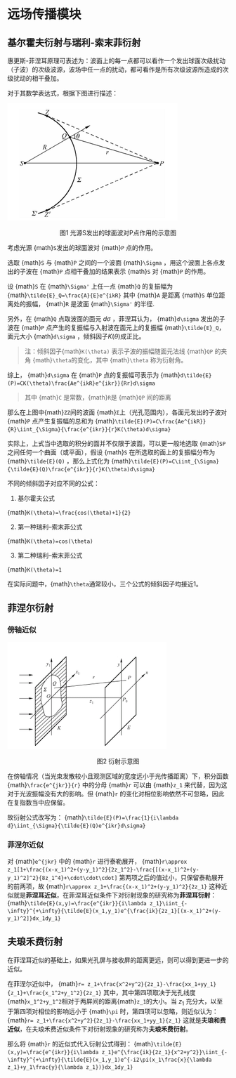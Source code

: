 # 远场传播模块

## 基尔霍夫衍射与瑞利-索末菲衍射

惠更斯-菲涅耳原理可表述为：波面上的每一点都可以看作一个发出球面次级扰动（子波）的次级波源，波场中任一点的扰动，都可看作是所有次级波源所造成的次级扰动的相干叠加。

对于其数学表达式，根据下图进行描述：

![1676289189304](assets/1676289189304.png)

<center>图1 光源S发出的球面波对P点作用的示意图</center>

考虑光源 {math}`S`发出的球面波对 {math}`P` 点的作用。

选取 {math}`S` 与 {math}`P` 之间的一个波面 {math}`\Sigma` ，用这个波面上各点发出的子波在 {math}`P` 点相干叠加的结果表示 {math}`S` 对 {math}`P` 的作用。

设 {math}`S`  在 {math}`\Sigma'` 上任一点 {math}`Q` 的复振幅为
{math}`\tilde{E}_Q=\frac{A}{E}e^{ikR}`
其中 {math}`A`  是距离 {math}`S`  单位距离处的振幅， {math}`R`  是波面 {math}`\Sigma'` 的半径.

另外，在 {math}`Q` 点取波面的面元 $d\sigma$ ，菲涅耳认为， {math}`d\sigma` 发出的子波在 {math}`P` 点产生的复振幅与入射波在面元上的复振幅 {math}`\tilde{E}_Q`，面元大小 {math}`d\sigma` ，倾斜因子$K(\theta)$成正比。

> 注：倾斜因子{math}`K(\theta)` 表示子波的振幅随面元法线 {math}`QP` 的夹角 {math}`\theta`的变化，其中 {math}`\theta` 称为衍射角。

综上， {math}`d\sigma`  在 {math}`P` 点的复振幅可表示为
{math}`d\tilde{E}(P)=CK(\theta)\frac{Ae^{ikR}e^{ikr}}{Rr}d\sigma`


> 其中 {math}`C` 是常数，{math}`R`是 {math}`QP` 间的距离

那么在上图中{math}`ZZ`间的波面 {math}`Σ`上（光孔范围内），各面元发出的子波对 {math}`P` 点产生复振幅的总和为
{math}`\tilde{E}(P)=C\frac{Ae^{ikR}}{R}\iint_{\Sigma}{\frac{e^{ikr}}{r}K(\theta)d\sigma}`

实际上，上式当中选取的积分的面并不仅限于波面，可以更一般地选取 {math}`SP` 之间任何一个曲面（或平面），假设 {math}`S` 在所选取的面上的复振幅分布为 {math}`\tilde{E}(Q)` ，那么上式化为
{math}`\tilde{E}(P)=C\iint_{\Sigma}{\tilde{E}(Q)\frac{e^{ikr}}{r}K(\theta)d\sigma}`



不同的倾斜因子对应不同的公式：

1. 基尔霍夫公式


{math}`K(\theta)=\frac{cos(\theta)+1}{2}`



2. 第一种瑞利–索末菲公式


{math}`K(\theta)=cos(\theta)`



3. 第二种瑞利–索末菲公式


{math}`K(\theta)=1`



在实际问题中，{math}`\theta`通常较小，三个公式的倾斜因子均接近1。



## 菲涅尔衍射

### 傍轴近似

![1676293738928](assets/1676293738928.png)

<center> 图2 衍射示意图</center>

在傍轴情况（当光束发散较小且观测区域的宽度远小于光传播距离）下，积分函数 {math}`\frac{e^{jkr}}{r}` 中的分母 {math}`r` 可以由 {math}`z_1` 来代替，因为这对于光波振幅没有大的影响。但 {math}`r`  的变化对相位影响依然不可忽略，因此在复指数当中应保留。

故衍射公式改写为：
{math}`\tilde{E}(P)=\frac{1}{i\lambda d}\iint_{\Sigma}{\tilde{E}(Q)e^{ikr}d\sigma}`


### 菲涅尔近似

对 {math}`e^{jkr}` 中的 {math}`r` 进行泰勒展开，
{math}`r\approx z_1[1+\frac{(x-x_1)^2+(y-y_1)^2}{2z_1^2}-\frac{[(x-x_1)^2+(y-y_1)^2]^2}{8z_1^4}+\cdot\cdot\cdot]`
第两项之后的值过小，只保留泰勒展开的前两项，故
{math}`r\approx z_1+\frac{(x-x_1)^2+(y-y_1)^2}{2z_1}`
这种近似就是**菲涅耳近似**，在菲涅耳近似条件下对衍射现象的研究称为**菲涅耳衍射**：
{math}`\tilde{E}(x,y)=\frac{e^{ikr}}{i\lambda z_1}\iint_{-\infty}^{+\infty}{\tilde{E}(x_1,y_1)e^{\frac{ik}{2z_1}[(x-x_1)^2+(y-y_1)^2]}dx_1dy_1}`


## 夫琅禾费衍射

在菲涅耳近似的基础上，如果光孔屏与接收屏的距离更远，则可以得到更进一步的近似。

在菲涅尔近似中，
{math}`r= z_1+\frac{x^2+y^2}{2z_1}-\frac{xx_1+yy_1}{z_1}+\frac{x_1^2+y_1^2}{2z_1}`
其中，其中第四项取决于光孔线度 {math}`x_1^2+y_1^2`相对于两屏间的距离{math}`z_1`的大小。当 $z_1$ 充分大，以至于第四项对相位的影响远小于 {math}`\pi` 时，第四项可以忽略，则近似认为：
{math}`r= z_1+\frac{x^2+y^2}{2z_1}-\frac{xx_1+yy_1}{z_1}`
这就是**夫琅和费近似**，在夫琅禾费近似条件下对衍射现象的研究称为**夫琅禾费衍射**。

那么将 {math}`r` 的近似式代入衍射公式得到：
{math}`\tilde{E}(x,y)=\frac{e^{ikr}}{i\lambda z_1}e^{\frac{ik}{2z_1}{x^2+y^2}}\iint_{-\infty}^{+\infty}{\tilde{E}(x_1,y_1)e^{-i2\pi(x_1\frac{x}{\lambda z_1}+y_1\frac{y}{\lambda z_1})}dx_1dy_1}`

